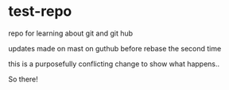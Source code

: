# test-repo
repo for learning about git and git hub

updates made on mast on guthub before rebase the second time

this is a purposefully conflicting change to show what happens..

So there!
